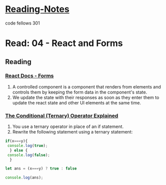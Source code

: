 # [Reading-Notes](https://alsosteve.github.io/reading-notes/)
code fellows 301

# Read: 04 - React and Forms

## Reading

### [React Docs - Forms](https://reactjs.org/docs/forms.html)
1. A controlled component is a component that renders from elements and controls them by keeping the form data in the component's state.
2. We update the state with their responses as soon as they enter them to update the react state and other UI elements at the same time.

### [The Conditional (Ternary) Operator Explained](https://codeburst.io/javascript-the-conditional-ternary-operator-explained-cac7218beeff)
1. You use a ternary operator in place of an if statement.
2. Rewrite the following statement using a ternary statement:
``` javascript
if(x===y){
 console.log(true);
  } else {
 console.log(false);
  }
```
``` javascript
let ans = (x===y) ? true : false

console.log(ans);
```